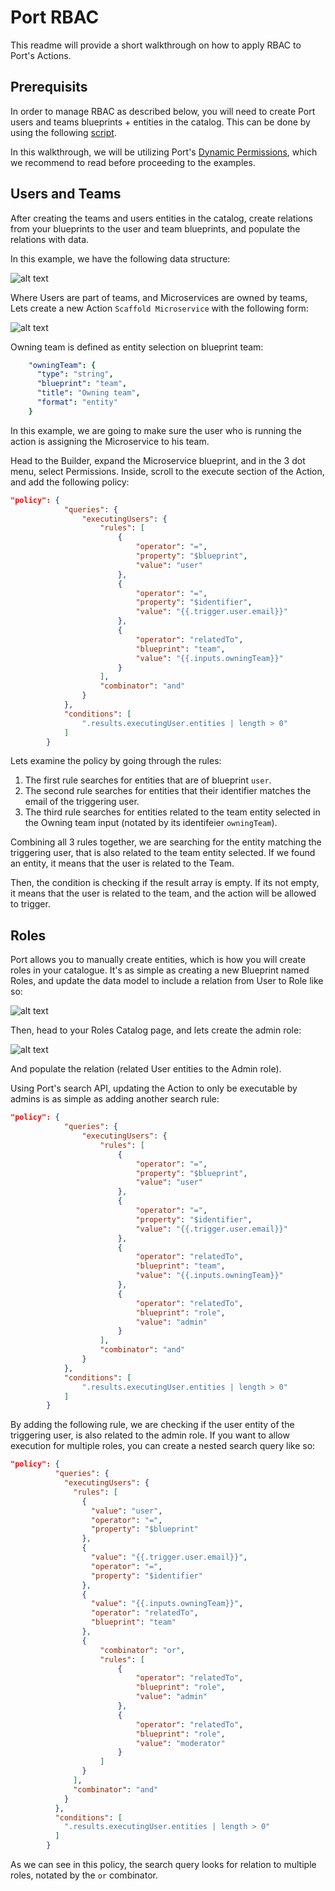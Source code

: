 # Port RBAC
This readme will provide a short walkthrough on how to apply RBAC to Port's Actions.

## Prerequisits
In order to manage RBAC as described below, you will need to create Port users and teams blueprints + entities in the catalog.
This can be done by using the following [script](https://github.com/port-labs/example-port-organization-data).

In this walkthrough, we will be utilizing Port's [Dynamic Permissions](https://docs.getport.io/create-self-service-experiences/set-self-service-actions-rbac/dynamic-permissions), which we recommend to read before proceeding to the examples.

## Users and Teams
After creating the teams and users entities in the catalog, create relations from your blueprints to the user and team blueprints, and populate the relations with data.

In this example, we have the following data structure:

![alt text](assets/image.png)

Where Users are part of teams, and Microservices are owned by teams, Lets create a new Action `Scaffold Microservice` with the following form:

![alt text](assets/form.png)

Owning team is defined as entity selection on blueprint team:

```yaml showLineNumbers
    "owningTeam": {
      "type": "string",
      "blueprint": "team",
      "title": "Owning team",
      "format": "entity"
    }
```

In this example, we are going to make sure the user who is running the action is assigning the Microservice to his team.

Head to the Builder, expand the Microservice blueprint, and in the 3 dot menu, select Permissions. Inside, scroll to the execute section of the Action, and add the following policy:

```json
"policy": {
            "queries": {
                "executingUsers": {
                    "rules": [
                        {
                            "operator": "=",
                            "property": "$blueprint",
                            "value": "user"
                        },
                        {
                            "operator": "=",
                            "property": "$identifier",
                            "value": "{{.trigger.user.email}}"
                        },
                        {
                            "operator": "relatedTo",
                            "blueprint": "team",
                            "value": "{{.inputs.owningTeam}}"
                        }
                    ],
                    "combinator": "and"
                }
            },
            "conditions": [
                ".results.executingUser.entities | length > 0"
            ]
        }
```

Lets examine the policy by going through the rules:

1. The first rule searches for entities that are of blueprint `user`.
2. The second rule searches for entities that their identifier matches the email of the triggering user.
3. The third rule searches for entities related to the team entity selected in the Owning team input (notated by its identifeier `owningTeam`).

Combining all 3 rules together, we are searching for the entity matching the triggering user, that is also related to the team entity selected. If we found an entity, it means that the user is related to the Team.

Then, the condition is checking if the result array is empty. If its not empty, it means that the user is related to the team, and the action will be allowed to trigger.

## Roles
Port allows you to manually create entities, which is how you will create roles in your catalogue. It's as simple as creating a new Blueprint named Roles, and update the data model to include a relation from User to Role like so:

![alt text](assets/image2.png)

Then, head to your Roles Catalog page, and lets create the admin role:

![alt text](assets/adminCreate.png)

And populate the relation (related User entities to the Admin role).

Using Port's search API, updating the Action to only be executable by admins is as simple as adding another search rule:

```json
"policy": {
            "queries": {
                "executingUsers": {
                    "rules": [
                        {
                            "operator": "=",
                            "property": "$blueprint",
                            "value": "user"
                        },
                        {
                            "operator": "=",
                            "property": "$identifier",
                            "value": "{{.trigger.user.email}}"
                        },
                        {
                            "operator": "relatedTo",
                            "blueprint": "team",
                            "value": "{{.inputs.owningTeam}}"
                        },
                        {
                            "operator": "relatedTo",
                            "blueprint": "role",
                            "value": "admin"
                        }
                    ],
                    "combinator": "and"
                }
            },
            "conditions": [
                ".results.executingUser.entities | length > 0"
            ]
        }
```

By adding the following rule, we are checking if the user entity of the triggering user, is also related to the admin role. If you want to allow execution for multiple roles, you can create a nested search query like so:

```json
"policy": {
          "queries": {
            "executingUsers": {
              "rules": [
                {
                  "value": "user",
                  "operator": "=",
                  "property": "$blueprint"
                },
                {
                  "value": "{{.trigger.user.email}}",
                  "operator": "=",
                  "property": "$identifier"
                },
                {
                  "value": "{{.inputs.owningTeam}}",
                  "operator": "relatedTo",
                  "blueprint": "team"
                },
                {
                    "combinator": "or",
                    "rules": [
                        {
                            "operator": "relatedTo",
                            "blueprint": "role",
                            "value": "admin"
                        },
                        {
                            "operator": "relatedTo",
                            "blueprint": "role",
                            "value": "moderator"
                        }
                    ]
                }
              ],
              "combinator": "and"
            }
          },
          "conditions": [
            ".results.executingUser.entities | length > 0"
          ]
        }
```

As we can see in this policy, the search query looks for relation to multiple roles, notated by the `or` combinator.
